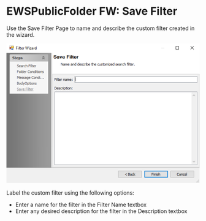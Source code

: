 # EWSPublicFolder FW: Save Filter

Use the Save Filter Page to name and describe the custom filter created in the wizard.

![Filter Wizard Save Filter page](/static/img/product_docs/accessanalyzer/accessanalyzer/enterpriseauditor/admin/datacollector/ewsmailbox/filterwizard/savefilter.png)

Label the custom filter using the following options:

- Enter a name for the filter in the Filter Name textbox
- Enter any desired description for the filter in the Description textbox
